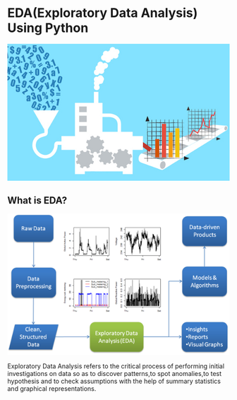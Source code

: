 # EDA(Exploratory Data Analysis) Using Python

![image.jpeg](/images/EDA-IMAGE.jpg)

## What is EDA?

![image.jpeg](/images/EDA-LifeCycle.webp)

Exploratory Data Analysis refers to the critical process of performing initial investigations on data so as to discover patterns,to spot anomalies,to test hypothesis and to check assumptions with the help of summary statistics and graphical representations.

